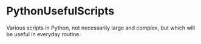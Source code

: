 # PythonUsefulScripts
Various scripts in Python, not necessarily large and complex, but which will be useful in everyday routine.
